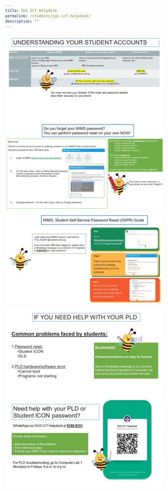 ```yaml
---
title: SGS ICT Helpdesk
permalink: /students/sgs-ict-helpdesk/
description: ""
---
```

![](/images/WAB%201.jpg)
![](/images/wab%2004.jpg)


![](/images/wab%2005.jpg)

![](/images/WAB%202.jpg)
![](/images/WAB%203.jpg)